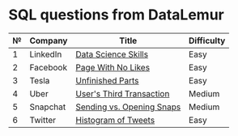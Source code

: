 # SQL questions from DataLemur

| № | Company | Title | Difficulty |
| - | ------- | -------- | -------- |
| 1 | LinkedIn | [Data Science Skills](https://datalemur.com/questions/matching-skills) | Easy |
| 2 | Facebook | [Page With No Likes](https://datalemur.com/questions/sql-page-with-no-likes) | Easy |
| 3 | Tesla | [Unfinished Parts](https://datalemur.com/questions/tesla-unfinished-parts) | Easy |
| 4 | Uber | [User's Third Transaction](https://datalemur.com/questions/sql-third-transaction) | Medium | 
| 5 | Snapchat | [Sending vs. Opening Snaps](https://datalemur.com/questions/time-spent-snaps) | Medium | 
| 6 | Twitter | [Histogram of Tweets](https://datalemur.com/questions/sql-histogram-tweets) | Easy |